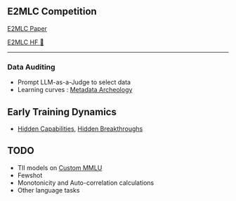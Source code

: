 ## E2MLC Competition

[E2MLC Paper](https://arxiv.org/abs/2506.07731)

[E2MLC HF 🤗](https://huggingface.co/e2lmc-competition?joined=true)

---


### Data Auditing

- Prompt LLM-as-a-Judge to select data
- Learning curves : [Metadata Archeology](https://arxiv.org/abs/2209.10015)


## Early Training Dynamics

- [Hidden Capabilities](https://arxiv.org/abs/2406.19370), [Hidden Breakthroughs](https://arxiv.org/abs/2506.15872)


## TODO

- TII models on [Custom MMLU](https://huggingface.co/datasets/Ujan/mmlu_gpt4o)
- Fewshot
- Monotonicity and Auto-correlation calculations
- Other language tasks


